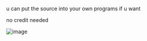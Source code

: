 u can put the source into your own programs if u want

no credit needed

![image](https://user-images.githubusercontent.com/68871451/195731396-8c002b62-6a6b-4a7a-ac24-988f5ff679de.png)
